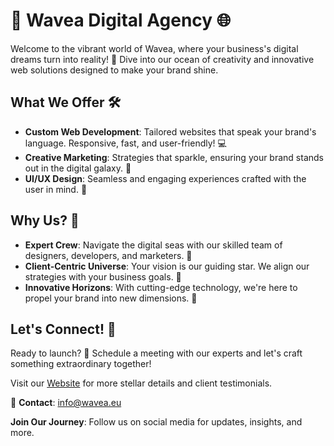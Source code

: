 
# 🚀 Wavea Digital Agency 🌐

Welcome to the vibrant world of Wavea, where your business's digital dreams turn into reality! 🌟 Dive into our ocean of creativity and innovative web solutions designed to make your brand shine.

## What We Offer 🛠️

- **Custom Web Development**: Tailored websites that speak your brand's language. Responsive, fast, and user-friendly! 💻
- **Creative Marketing**: Strategies that sparkle, ensuring your brand stands out in the digital galaxy. 🌌
- **UI/UX Design**: Seamless and engaging experiences crafted with the user in mind. 🎨

## Why Us? 🤔

- **Expert Crew**: Navigate the digital seas with our skilled team of designers, developers, and marketers. 🚢
- **Client-Centric Universe**: Your vision is our guiding star. We align our strategies with your business goals. 🌟
- **Innovative Horizons**: With cutting-edge technology, we're here to propel your brand into new dimensions. 🌠

## Let's Connect! 📡

Ready to launch? 🚀 Schedule a meeting with our experts and let's craft something extraordinary together!

Visit our [Website](https://www.wavea.eu/) for more stellar details and client testimonials.

💌 **Contact**: [info@wavea.eu](mailto:info@wavea.eu)

**Join Our Journey**: Follow us on social media for updates, insights, and more. 


<!---
wavea360/wavea360 is a ✨ special ✨ repository because its `README.md` (this file) appears on your GitHub profile.
You can click the Preview link to take a look at your changes.
--->
